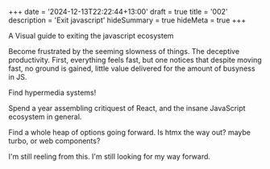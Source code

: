 +++
date = '2024-12-13T22:22:44+13:00'
draft = true
title = '002'
description = 'Exit javascript'
hideSummary = true
hideMeta = true
+++

A Visual guide to exiting the javascript ecosystem

Become frustrated by the seeming slowness of things. The deceptive productivity. First, everything feels fast, but one notices that despite moving fast, no ground is gained, little value delivered for the amount of busyness in JS.

Find hypermedia systems! 

Spend a year assembling critiquest of React, and the insane JavaScript ecosystem in general.

Find a whole heap of options going forward. Is htmx the way out? maybe turbo, or web components?

I'm still reeling from this. I'm still looking for my way forward.